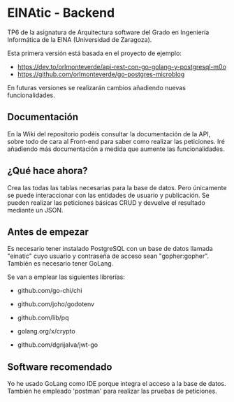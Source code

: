 # EINAtic - Backend

TP6 de la asignatura de Arquitectura software del Grado en Ingeniería Informática de la EINA (Universidad de Zaragoza).

Esta primera versión está basada en el proyecto de ejemplo:
* https://dev.to/orlmonteverde/api-rest-con-go-golang-y-postgresql-m0o
* https://github.com/orlmonteverde/go-postgres-microblog

En futuras versiones se realizarán cambios añadiendo nuevas funcionalidades.
## Documentación
En la Wiki del repositorio podéis consultar la documentación de la API, sobre todo de cara al Front-end para saber como realizar las peticiones.
Iré añadiendo más documentación a medida que aumente las funcionalidades.

## ¿Qué hace ahora?
Crea las todas las tablas necesarias para la base de datos. 
Pero únicamente se puede interaccionar con las entidades de usuario y publicación.
Se pueden realizar las peticiones básicas CRUD y devuelve el resultado mediante un JSON.

## Antes de empezar
Es necesario tener instalado PostgreSQL con un base de datos llamada "einatic" cuyo usuario y contraseña de acceso sean "gopher:gopher".
También es necesario tener GoLang.

Se van a emplear las siguientes librerías:
* github.com/go-chi/chi

* github.com/joho/godotenv

* github.com/lib/pq

* golang.org/x/crypto

* github.com/dgrijalva/jwt-go

## Software recomendado
Yo he usado GoLang como IDE porque integra el acceso a la base de datos.
También he empleado 'postman' para realizar las pruebas de peticiones.
